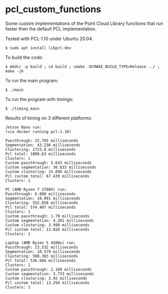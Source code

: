 # pcl_custom_functions
Some custom implementations of the Point Cloud Library functions that run faster then the default PCL implementation.

Tested with PCL-1.10 under Ubuntu 20.04.
```
$ sudo apt install libpcl-dev
```

To build the code: 
```
$ mkdir -p build ; cd build ; cmake -DCMAKE_BUILD_TYPE=Release ../ ; make -j6
```

To run the main program: 
```
$ ./main
```
To run the program with timings:
```
$ ./timing_main
```

Results of timing on 3 different platforms:
```
Jetson Nano run:
(via docker running pcl-1.10)

Passthrough: 25.765 milliseconds
Segmentation: 43.236 milliseconds
Clustering: 1723.8 milliseconds
Pcl total: 1800.63 milliseconds
Clusters: 1
Custom passthrough: 5.643 milliseconds
Custom segmentation: 36.633 milliseconds
Custom clustering: 15.099 milliseconds
Pcl custom total: 67.439 milliseconds
Clusters: 1

PC (AMD Ryzen 7 3700X) run:
Passthrough: 6.889 milliseconds
Segmentation: 10.891 milliseconds
Clustering: 552.858 milliseconds
Pcl total: 574.487 milliseconds
Clusters: 1
Custom passthrough: 1.79 milliseconds
Custom segmentation: 4.201 milliseconds
Custom clustering: 3.999 milliseconds
Pcl custom total: 13.026 milliseconds
Clusters: 1

Laptop (AMD Ryzen 5 4500u) run:
Passthrough: 13.532 milliseconds
Segmentation: 10.579 milliseconds
Clustering: 508.383 milliseconds
Pcl total: 536.666 milliseconds
Clusters: 1
Custom passthrough: 2.168 milliseconds
Custom segmentation: 3.733 milliseconds
Custom clustering: 3.92 milliseconds
Pcl custom total: 13.294 milliseconds
Clusters: 1
```


